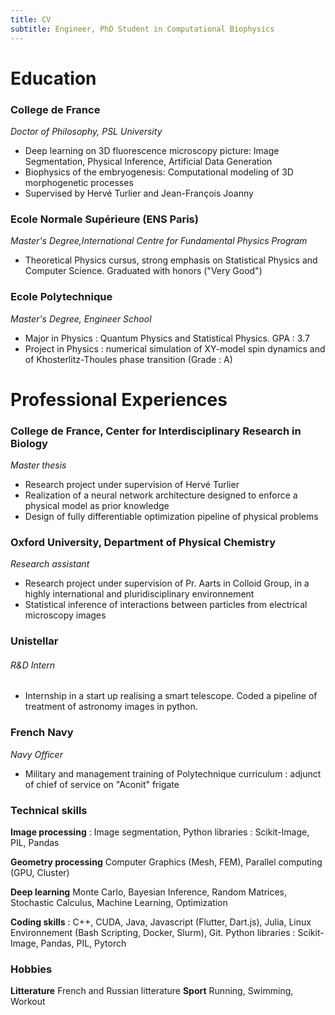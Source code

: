 ```yaml
---
title: CV
subtitle: Engineer, PhD Student in Computational Biophysics
---
```

# Education

### College de France

_Doctor of Philosophy, PSL University_
- Deep learning on 3D fluorescence microscopy picture: Image Segmentation, Physical Inference, Artificial Data Generation
- Biophysics of the embryogenesis: Computational modeling of 3D morphogenetic processes
- Supervised by Hervé Turlier and Jean-François Joanny

### Ecole Normale Supérieure (ENS Paris)

_Master's Degree,International Centre for Fundamental Physics Program_
- Theoretical Physics cursus, strong emphasis on Statistical Physics and Computer Science. Graduated with honors ("Very Good")

### Ecole Polytechnique 

_Master's Degree, Engineer School_
- Major in Physics : Quantum Physics and Statistical Physics. GPA : 3.7
- Project in Physics : numerical simulation of XY-model spin dynamics and of Khosterlitz-Thoules phase transition (Grade : A)

# Professional Experiences

### College de France, Center for Interdisciplinary Research in Biology

_Master thesis_
- Research project under supervision of Hervé Turlier
- Realization of a neural network architecture designed to enforce a physical model as prior knowledge
- Design of fully differentiable optimization pipeline of physical problems

### Oxford University, Department of Physical Chemistry

_Research assistant_
- Research project under supervision of Pr. Aarts in Colloid Group, in a highly international and pluridisciplinary environnement
- Statistical inference of interactions between particles from electrical microscopy images

### Unistellar
###### R&D Intern
- Internship in a start up realising a smart telescope. Coded a pipeline of treatment of astronomy images in python. 

### French Navy
_Navy Officer_
- Military and management training of Polytechnique curriculum : adjunct of chief of service on "Aconit" frigate

### Technical skills

**Image processing** : Image segmentation, Python libraries : Scikit-Image, PIL, Pandas

**Geometry processing** Computer Graphics (Mesh, FEM), Parallel computing (GPU, Cluster)

**Deep learning** Monte Carlo, Bayesian Inference, Random Matrices, Stochastic Calculus, Machine Learning, Optimization

**Coding skills** : C++, CUDA, Java, Javascript (Flutter, Dart.js), Julia, Linux Environnement (Bash Scripting, Docker, Slurm), Git. Python libraries : Scikit-Image, Pandas, PIL, Pytorch

### Hobbies 
**Litterature** French and Russian litterature **Sport** Running, Swimming, Workout
